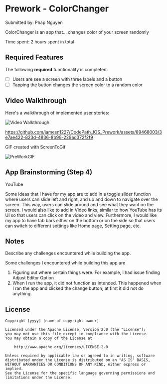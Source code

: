 # Prework - ColorChanger

Submitted by: Phap Nguyen

ColorChanger is an app that... changes color of your screen randomly 

Time spent: 2 hours spent in total

## Required Features

The following **required** functionality is completed:

- [ ] Users are see a screen with three labels and a button
- [ ] Tapping the button changes the screen color to a random color
 
## Video Walkthrough

Here's a walkthrough of implemented user stories:

<img src='http://i.imgur.com/link/to/your/gif/file.gif' title='Video Walkthrough' width='' alt='Video Walkthrough' />




https://github.com/jamesn1227/CodePath_IOS_Prework/assets/89468003/3e7ae422-823d-4836-8b99-229ad372f2f9






<!-- Replace this with whatever GIF tool you used! -->
GIF created with ScreenToGif 
<!-- Recommended tools:
[Kap](https://getkap.co/) for macOS
[ScreenToGif](https://www.screentogif.com/) for Windows
[peek](https://github.com/phw/peek) for Linux. -->

![PreWorkGIF](https://github.com/jamesn1227/CodePath_IOS_Prework/assets/89468003/63e8bbc6-c045-4df3-a11d-2444e91507b9)









## App Brainstorming (Step 4)

YouTube

Some ideas that I have for my app are to add in a toggle slider function where users can slide left and right, and up and down to navigate over the screen. This way, users can slide around and see what they want on the screen. I would also like to add in Video links, similar to how YouTube has its UI so that users can click on the video and view. Furthermore, I would like my app to have tab bars either on the bottom or on the side so that users can switch to different settings like Home page, Setting page, etc.



## Notes

Describe any challenges encountered while building the app.

Some challenges I encountered while building this app are 

1) Figuring out where certain things were. For example, I had issue finding Adjust Editor Option
2) When I run the app, it did not function as intended. This happened when I ran the app and clicked the change button; at first it did not do anything.


## License

    Copyright [yyyy] [name of copyright owner]

    Licensed under the Apache License, Version 2.0 (the "License");
    you may not use this file except in compliance with the License.
    You may obtain a copy of the License at

        http://www.apache.org/licenses/LICENSE-2.0

    Unless required by applicable law or agreed to in writing, software
    distributed under the License is distributed on an "AS IS" BASIS,
    WITHOUT WARRANTIES OR CONDITIONS OF ANY KIND, either express or implied.
    See the License for the specific language governing permissions and
    limitations under the License.
